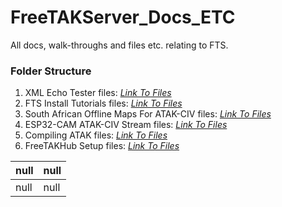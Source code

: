 # FreeTAKServer_Docs_ETC
All docs, walk-throughs and files etc. relating to FTS.

### Folder Structure

1. XML Echo Tester files: *[Link To Files](https://github.com/Cale-Torino/FreeTAKServer_Docs_ETC/tree/main/1.%20XML%20Echo%20Tester)*
2. FTS Install Tutorials files: *[Link To Files](https://github.com/Cale-Torino/FreeTAKServer_Docs_ETC/tree/main/2.%20FTS%20Install%20Tutorials)*
3. South African Offline Maps For ATAK-CIV files: *[Link To Files](https://github.com/Cale-Torino/FreeTAKServer_Docs_ETC/tree/main/3.%20South%20African%20Offline%20Maps%20For%20ATAK-CIV)*
4. ESP32-CAM ATAK-CIV Stream files: *[Link To Files](https://github.com/Cale-Torino/FreeTAKServer_Docs_ETC/tree/main/4.%20ESP32-CAM%20ATAK-CIV%20Stream)*
5. Compiling ATAK files: *[Link To Files](https://github.com/Cale-Torino/FreeTAKServer_Docs_ETC/tree/main/5.%20Compiling%20ATAK)*
6. FreeTAKHub Setup files: *[Link To Files]()*


|null|null|
| :------------| :------------ |
|null|null|
